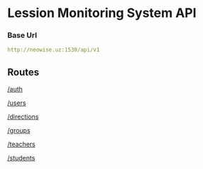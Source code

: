# Lession Monitoring System API

### Base Url

```yaml
http://neowise.uz:1530/api/v1
``` 

## Routes

[/auth](./auth.md)

[/users](./users.md)

[/directions](./directions.md)

[/groups](./groups.md)

[/teachers](./teachers.md)

[/students](./students.md)